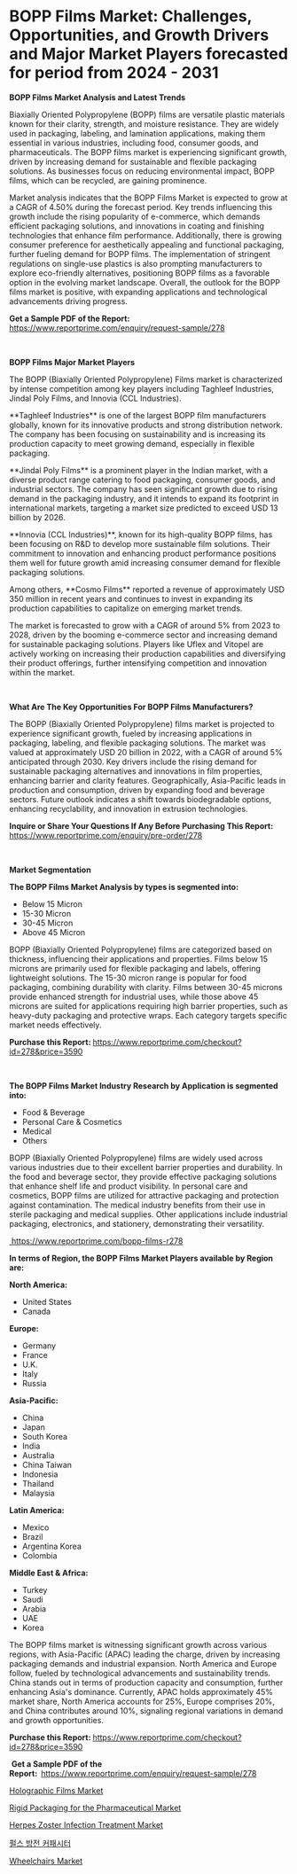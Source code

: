 <p><h1>BOPP Films Market: Challenges, Opportunities, and Growth Drivers and Major Market Players forecasted for period from 2024 - 2031</h1></p><p><strong>BOPP Films Market Analysis and Latest Trends</strong></p>
<p><p>Biaxially Oriented Polypropylene (BOPP) films are versatile plastic materials known for their clarity, strength, and moisture resistance. They are widely used in packaging, labeling, and lamination applications, making them essential in various industries, including food, consumer goods, and pharmaceuticals. The BOPP films market is experiencing significant growth, driven by increasing demand for sustainable and flexible packaging solutions. As businesses focus on reducing environmental impact, BOPP films, which can be recycled, are gaining prominence.</p><p>Market analysis indicates that the BOPP Films Market is expected to grow at a CAGR of 4.50% during the forecast period. Key trends influencing this growth include the rising popularity of e-commerce, which demands efficient packaging solutions, and innovations in coating and finishing technologies that enhance film performance. Additionally, there is growing consumer preference for aesthetically appealing and functional packaging, further fueling demand for BOPP films. The implementation of stringent regulations on single-use plastics is also prompting manufacturers to explore eco-friendly alternatives, positioning BOPP films as a favorable option in the evolving market landscape. Overall, the outlook for the BOPP films market is positive, with expanding applications and technological advancements driving progress.</p></p>
<p><strong>Get a Sample PDF of the Report:&nbsp;</strong> <a href="https://www.reportprime.com/enquiry/request-sample/278">https://www.reportprime.com/enquiry/request-sample/278</a></p>
<p>&nbsp;</p>
<p><strong>BOPP Films Major Market Players</strong></p>
<p><p>The BOPP (Biaxially Oriented Polypropylene) Films market is characterized by intense competition among key players including Taghleef Industries, Jindal Poly Films, and Innovia (CCL Industries). </p><p>**Taghleef Industries** is one of the largest BOPP film manufacturers globally, known for its innovative products and strong distribution network. The company has been focusing on sustainability and is increasing its production capacity to meet growing demand, especially in flexible packaging.</p><p>**Jindal Poly Films** is a prominent player in the Indian market, with a diverse product range catering to food packaging, consumer goods, and industrial sectors. The company has seen significant growth due to rising demand in the packaging industry, and it intends to expand its footprint in international markets, targeting a market size predicted to exceed USD 13 billion by 2026.</p><p>**Innovia (CCL Industries)**, known for its high-quality BOPP films, has been focusing on R&D to develop more sustainable film solutions. Their commitment to innovation and enhancing product performance positions them well for future growth amid increasing consumer demand for flexible packaging solutions.</p><p>Among others, **Cosmo Films** reported a revenue of approximately USD 350 million in recent years and continues to invest in expanding its production capabilities to capitalize on emerging market trends. </p><p>The market is forecasted to grow with a CAGR of around 5% from 2023 to 2028, driven by the booming e-commerce sector and increasing demand for sustainable packaging solutions. Players like Uflex and Vitopel are actively working on increasing their production capabilities and diversifying their product offerings, further intensifying competition and innovation within the market.</p></p>
<p>&nbsp;</p>
<p><strong>What Are The Key Opportunities For BOPP Films Manufacturers?</strong></p>
<p><p>The BOPP (Biaxially Oriented Polypropylene) films market is projected to experience significant growth, fueled by increasing applications in packaging, labeling, and flexible packaging solutions. The market was valued at approximately USD 20 billion in 2022, with a CAGR of around 5% anticipated through 2030. Key drivers include the rising demand for sustainable packaging alternatives and innovations in film properties, enhancing barrier and clarity features. Geographically, Asia-Pacific leads in production and consumption, driven by expanding food and beverage sectors. Future outlook indicates a shift towards biodegradable options, enhancing recyclability, and innovation in extrusion technologies.</p></p>
<p><strong>Inquire or Share Your Questions If Any Before Purchasing This Report:</strong> <a href="https://www.reportprime.com/enquiry/pre-order/278">https://www.reportprime.com/enquiry/pre-order/278</a></p>
<p>&nbsp;</p>
<p><strong>Market Segmentation</strong></p>
<p><strong>The BOPP Films Market Analysis by types is segmented into:</strong></p>
<p><ul><li>Below 15 Micron</li><li>15-30 Micron</li><li>30-45 Micron</li><li>Above 45 Micron</li></ul></p>
<p><p>BOPP (Biaxially Oriented Polypropylene) films are categorized based on thickness, influencing their applications and properties. Films below 15 microns are primarily used for flexible packaging and labels, offering lightweight solutions. The 15-30 micron range is popular for food packaging, combining durability with clarity. Films between 30-45 microns provide enhanced strength for industrial uses, while those above 45 microns are suited for applications requiring high barrier properties, such as heavy-duty packaging and protective wraps. Each category targets specific market needs effectively.</p></p>
<p><strong>Purchase this Report:&nbsp;</strong><a href="https://www.reportprime.com/checkout?id=278&price=3590">https://www.reportprime.com/checkout?id=278&price=3590</a></p>
<p>&nbsp;</p>
<p><strong>The BOPP Films Market Industry Research by Application is segmented into:</strong></p>
<p><ul><li>Food & Beverage</li><li>Personal Care & Cosmetics</li><li>Medical</li><li>Others</li></ul></p>
<p><p>BOPP (Biaxially Oriented Polypropylene) films are widely used across various industries due to their excellent barrier properties and durability. In the food and beverage sector, they provide effective packaging solutions that enhance shelf life and product visibility. In personal care and cosmetics, BOPP films are utilized for attractive packaging and protection against contamination. The medical industry benefits from their use in sterile packaging and medical supplies. Other applications include industrial packaging, electronics, and stationery, demonstrating their versatility.</p></p>
<p><a href="https://www.reportprime.com/bopp-films-r278">&nbsp;https://www.reportprime.com/bopp-films-r278</a></p>
<p><strong>In terms of Region, the BOPP Films Market Players available by Region are:</strong></p>
<p>
    <p> <strong> North America: </strong>
        <ul>
            <li>United States</li>
            <li>Canada</li>
        </ul>
        </p> 
    <p> <strong> Europe: </strong>
        <ul>
            <li>Germany</li>
            <li>France</li>
            <li>U.K.</li>
            <li>Italy</li>
            <li>Russia</li>
        </ul>
        </p> 
    <p> <strong> Asia-Pacific: </strong>
        <ul>
            <li>China</li>
            <li>Japan</li>
            <li>South Korea</li>
            <li>India</li>
            <li>Australia</li>
            <li>China Taiwan</li>
            <li>Indonesia</li>
            <li>Thailand</li>
            <li>Malaysia</li>
        </ul>
        </p> 
    <p> <strong> Latin America: </strong>
        <ul>
            <li>Mexico</li>
            <li>Brazil</li>
            <li>Argentina Korea</li>
            <li>Colombia</li>
        </ul>
        </p> 
    <p> <strong> Middle East & Africa: </strong>
        <ul>
            <li>Turkey</li>
            <li>Saudi</li>
            <li>Arabia</li>
            <li>UAE</li>
            <li>Korea</li>
        </ul>
    </p>
    </p>
<p><p>The BOPP films market is witnessing significant growth across various regions, with Asia-Pacific (APAC) leading the charge, driven by increasing packaging demands and industrial expansion. North America and Europe follow, fueled by technological advancements and sustainability trends. China stands out in terms of production capacity and consumption, further enhancing Asia's dominance. Currently, APAC holds approximately 45% market share, North America accounts for 25%, Europe comprises 20%, and China contributes around 10%, signaling regional variations in demand and growth opportunities.</p></p>
<p><strong>Purchase this Report: </strong><a href="https://www.reportprime.com/checkout?id=278&price=3590">https://www.reportprime.com/checkout?id=278&price=3590</a></p>
<p>&nbsp;<strong>Get a Sample PDF of the Report:&nbsp;&nbsp;</strong><a href="https://www.reportprime.com/enquiry/request-sample/278">https://www.reportprime.com/enquiry/request-sample/278</a></p>
<p><strong></strong></p>
<p><p><a href="https://medium.com/@chadlabadie2023/holographic-films-market-global-market-insights-and-regional-analysis-2024-2031-425341414be6">Holographic Films Market</a></p><p><a href="https://www.linkedin.com/pulse/rigid-packaging-pharmaceutical-market-indicators-size-elkfe?trackingId=%2FjxuGWXwQZCl8%2F4D%2BwT36g%3D%3D">Rigid Packaging for the Pharmaceutical Market</a></p><p><a href="https://medium.com/@calekuhlman/herpes-zoster-infection-treatment-market-industry-landscape-growth-trajectories-and-global-b34092d57141?postPublishedType=initial">Herpes Zoster Infection Treatment Market</a></p><p><a href="https://medium.com/@brendanmata77/%ED%8E%84%EC%8A%A4-%EB%B0%A9%EC%A0%84-%EC%BB%A4%ED%8C%A8%EC%8B%9C%ED%84%B0%EC%97%90-%EB%8C%80%ED%95%9C-%EA%B8%80%EB%A1%9C%EB%B2%8C-%EA%B4%80%EC%A0%90-%EC%8B%9C%EC%9E%A5-%EB%8F%99%ED%96%A5-%EB%8F%84%EC%A0%84-%EA%B3%BC%EC%A0%9C-%EB%B0%8F-%EC%98%88%EC%B8%A1-2024-2031-95a3f4939bb9">펄스 방전 커패시터</a></p><p><a href="https://issuu.com/reportprime-2/docs/wheelchairs-market-size-2030.pptx_d851f8ae1d7df3">Wheelchairs Market</a></p></p>